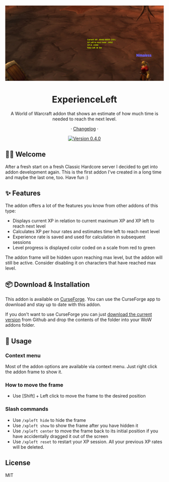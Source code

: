 <div align="center">

![Screenshot][image-screenshot]

# ExperienceLeft

A World of Warcraft addon that shows an estimate of how much time is needed to reach the next level.

· [Changelog](./CHANGELOG.md) ·

[![Version 0.4.0][github-release-shield]][github-release-link]

</div>

## 👋🏻 Welcome

After a fresh start on a fresh Classic Hardcore server I decided to get into addon development again. This is the first addon I've created in a long time and maybe the last one, too. Have fun :)

## ✨ Features

The addon offers a lot of the features you know from other addons of this type:

-   Displays current XP in relation to current maximum XP and XP left to reach next level
-   Calculates XP per hour rates and estimates time left to reach next level
-   Experience rate is saved and used for calculation in subsequent sessions
-   Level progress is displayed color coded on a scale from red to green

The addon frame will be hidden upon reaching max level, but the addon will still be active. Consider disabling it on characters that have reached max level.

## 📦 Download & Installation

This addon is available on [CurseForge][curseforge-release-link]. You can use the CurseForge app to download and stay up to date with this addon.

If you don't want to use CurseForge you can just [download the current version][github-release-link] from Github and drop the contents of the folder into your WoW addons folder.

## 🔨 Usage

### Context menu

Most of the addon options are available via context menu. Just right click the addon frame to show it.

### How to move the frame

-   Use [Shift] + Left click to move the frame to the desired position

### Slash commands

-   Use `/xpleft hide` to hide the frame
-   Use `/xpleft show` to show the frame after you have hidden it
-   Use `/xpleft center` to move the frame back to its initial position if you have accidentally dragged it out of the screen
-   Use `/xpleft reset` to restart your XP session. All your previous XP rates will be deleted.

## License

MIT

<!-- Links -->

[curseforge-release-link]: https://www.curseforge.com/wow/addons/experience-left
[github-release-shield]: https://img.shields.io/badge/version-0.4.0-blue?color=369eff&labelColor=black&logo=github
[github-release-link]: https://github.com/hjenneberg/wow-experience-left/releases/tag/0.4.0
[image-screenshot]: ./docs/images/screenshot.png
